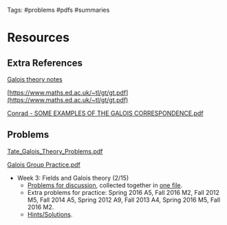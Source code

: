 Tags: #problems #pdfs #summaries

# Resources

## Extra References

[Galois theory notes](https://www.maths.ed.ac.uk/~tl/gt/gt.pdf)

[https://www.maths.ed.ac.uk/~tl/gt/gt.pdf](https://www.maths.ed.ac.uk/~tl/gt/gt.pdf)

[Conrad - SOME EXAMPLES OF THE GALOIS CORRESPONDENCE.pdf](attachments/Conrad_-_SOME_EXAMPLES_OF_THE_GALOIS_CORRESPONDENCE.pdf)


## Problems

[Tate_Galois_Theory_Problems.pdf](attachments/Tate_Galois_Theory_Problems.pdf)

[Galois Group Practice.pdf](attachments/Galois_Group_Practice.pdf)

-   Week 3: Fields and Galois theory (2/15)
    -   [Problems for discussion](https://www.mit.edu/~fengt/FieldGalois.pdf), collected together in [one file](https://www.mit.edu/~fengt/FGProblems.pdf).
    -   Extra problems for practice: Spring 2016 A5, Fall 2016 M2, Fall 2012 M5, Fall 2014 A5, Spring 2012 A9, Fall 2013 A4, Spring 2016 M5, Fall 2016 M2.
    -   [Hints/Solutions](https://www.mit.edu/~fengt/FieldGaloisSolns.pdf).

